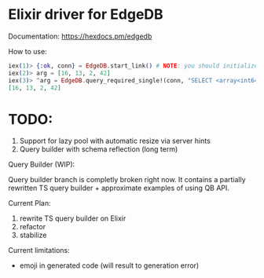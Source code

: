 # Elixir driver for EdgeDB

Documentation: https://hexdocs.pm/edgedb

How to use:

```elixir
iex(1)> {:ok, conn} = EdgeDB.start_link() # NOTE: you should initialize EdgeDB project first
iex(2)> arg = [16, 13, 2, 42]
iex(3)> ^arg = EdgeDB.query_required_single!(conn, "SELECT <array<int64>>$arg", arg: arg)
[16, 13, 2, 42]
```

# TODO:
1. Support for lazy pool with automatic resize via server hints
2. Query builder with schema reflection (long term)

Query Builder (WIP):

Query builder branch is completly broken right now.
It contains a partially rewritten TS query builder + approximate examples of using QB API.

Current Plan:
1. rewrite TS query builder on Elixir
2. refactor
3. stabilize

Current limitations:

* emoji in generated code (will result to generation error)

